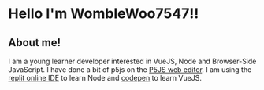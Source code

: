 # Hello I'm WombleWoo7547!!

## About me!

I am a young learner developer interested in VueJS, Node and Browser-Side JavaScript. I have done a bit of p5js on the [P5JS web editor](https://editor.p5js.org). I am using the [replit online IDE](https://replit.com) to learn Node and [codepen](https://codepen.io) to learn VueJS.
